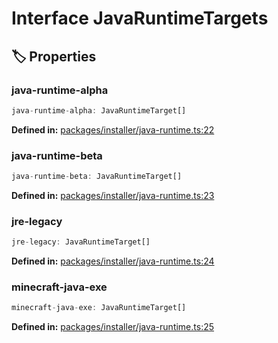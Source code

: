 # Interface JavaRuntimeTargets

## 🏷️ Properties

### java-runtime-alpha

```ts
java-runtime-alpha: JavaRuntimeTarget[]
```
<p style="font-size: 14px; color: var(--vp-c-text-2)">
<strong>Defined in:</strong> <a href="https://github.com/voxelum/minecraft-launcher-core-node/blob/master/packages/installer/java-runtime.ts#L22" target="_blank" rel="noreferrer">packages/installer/java-runtime.ts:22</a>
</p>


### java-runtime-beta

```ts
java-runtime-beta: JavaRuntimeTarget[]
```
<p style="font-size: 14px; color: var(--vp-c-text-2)">
<strong>Defined in:</strong> <a href="https://github.com/voxelum/minecraft-launcher-core-node/blob/master/packages/installer/java-runtime.ts#L23" target="_blank" rel="noreferrer">packages/installer/java-runtime.ts:23</a>
</p>


### jre-legacy

```ts
jre-legacy: JavaRuntimeTarget[]
```
<p style="font-size: 14px; color: var(--vp-c-text-2)">
<strong>Defined in:</strong> <a href="https://github.com/voxelum/minecraft-launcher-core-node/blob/master/packages/installer/java-runtime.ts#L24" target="_blank" rel="noreferrer">packages/installer/java-runtime.ts:24</a>
</p>


### minecraft-java-exe

```ts
minecraft-java-exe: JavaRuntimeTarget[]
```
<p style="font-size: 14px; color: var(--vp-c-text-2)">
<strong>Defined in:</strong> <a href="https://github.com/voxelum/minecraft-launcher-core-node/blob/master/packages/installer/java-runtime.ts#L25" target="_blank" rel="noreferrer">packages/installer/java-runtime.ts:25</a>
</p>


